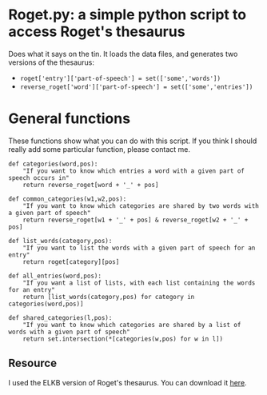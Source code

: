 # Roget.py: a simple python script to access Roget's thesaurus

Does what it says on the tin. It loads the data files, and generates two versions of the thesaurus:

* `roget['entry']['part-of-speech'] = set(['some','words'])`
* `reverse_roget['word']['part-of-speech'] = set(['some','entries'])`

# General functions

These functions show what you can do with this script. If you think I should really add some particular function, please contact me.

```
def categories(word,pos):
    "If you want to know which entries a word with a given part of speech occurs in"
    return reverse_roget[word + '_' + pos]

def common_categories(w1,w2,pos):
    "If you want to know which categories are shared by two words with a given part of speech"
    return reverse_roget[w1 + '_' + pos] & reverse_roget[w2 + '_' + pos]

def list_words(category,pos):
    "If you want to list the words with a given part of speech for an entry"
    return roget[category][pos]

def all_entries(word,pos):
    "If you want a list of lists, with each list containing the words for an entry"
    return [list_words(category,pos) for category in categories(word,pos)]

def shared_categories(l,pos):
    "If you want to know which categories are shared by a list of words with a given part of speech"
    return set.intersection(*[categories(w,pos) for w in l])
```

## Resource

I used the ELKB version of Roget's thesaurus. You can download it [here](http://www.nzdl.org/ELKB/download.html).